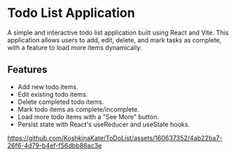 # Todo List Application

A simple and interactive todo list application built using React and Vite. This application allows users to add, edit, delete, and mark tasks as complete, with a feature to load more items dynamically.

## Features

- Add new todo items.
- Edit existing todo items.
- Delete completed todo items.
- Mark todo items as complete/incomplete.
- Load more todo items with a "See More" button.
- Persist state with React's useReducer and useState hooks.





https://github.com/KoshkinaKate/ToDoList/assets/160637352/4ab22ba7-26f6-4d79-b4ef-f56dbb86ac3e

